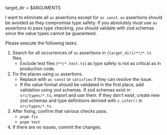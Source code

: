target_dir = $ARGUMENTS

I want to eliminate all `as` assertions except for `as const`. `as` assertions should be avoided as they compromise type safety. If you absolutely must use `as` assertions to pass type checking, you should validate with zod schemas since the value types cannot be guaranteed.

Please execute the following tasks:

1. Search for all occurrences of `as` assertions in `{target_dir}/**/*.ts` files.
    - Exclude test files (`**/*.test.ts`) as type safety is not as critical as in production code.
2. Fix the places using `as` assertions.
    - Replace with `as const` or `satisfies` if they can resolve the issue.
    - If the value format should be validated in the first place, add validation using zod schemas. If zod schemas exist in `src/types/*.ts`, import and use them. If they don't exist, create new zod schemas and type definitions derived with `z.infer()` in `src/types/*.ts`.
3. After fixing, confirm that various checks pass.
     - `pnpm fix`
     - `pnpm test`
4. If there are no issues, commit the changes.
